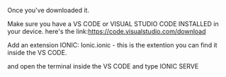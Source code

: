 Once you've downloaded it.

Make sure you have a VS CODE or VISUAL STUDIO CODE INSTALLED in your device. here's the link:https://code.visualstudio.com/download

Add an extension IONIC: Ionic.ionic - this is the extention you can find it inside the VS CODE.

and open the terminal inside the VS CODE and type IONIC SERVE
